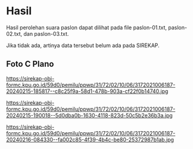 # Hasil

Hasil perolehan suara paslon dapat dilihat pada file paslon-01.txt, paslon-02.txt, dan paslon-03.txt.

Jika tidak ada, artinya data tersebut belum ada pada SIREKAP.

## Foto C Plano

https://sirekap-obj-formc.kpu.go.id/59d0/pemilu/ppwp/31/72/02/10/06/3172021006187-20240215-185817--c8c25f9a-58d1-478b-903a-cf22f0b14740.jpg

https://sirekap-obj-formc.kpu.go.id/59d0/pemilu/ppwp/31/72/02/10/06/3172021006187-20240215-190018--5d0dba0b-1630-4118-823d-50c5b2e36b3a.jpg

https://sirekap-obj-formc.kpu.go.id/59d0/pemilu/ppwp/31/72/02/10/06/3172021006187-20240216-084330--fa002c85-4f39-4b4c-be80-25372987b1ab.jpg
